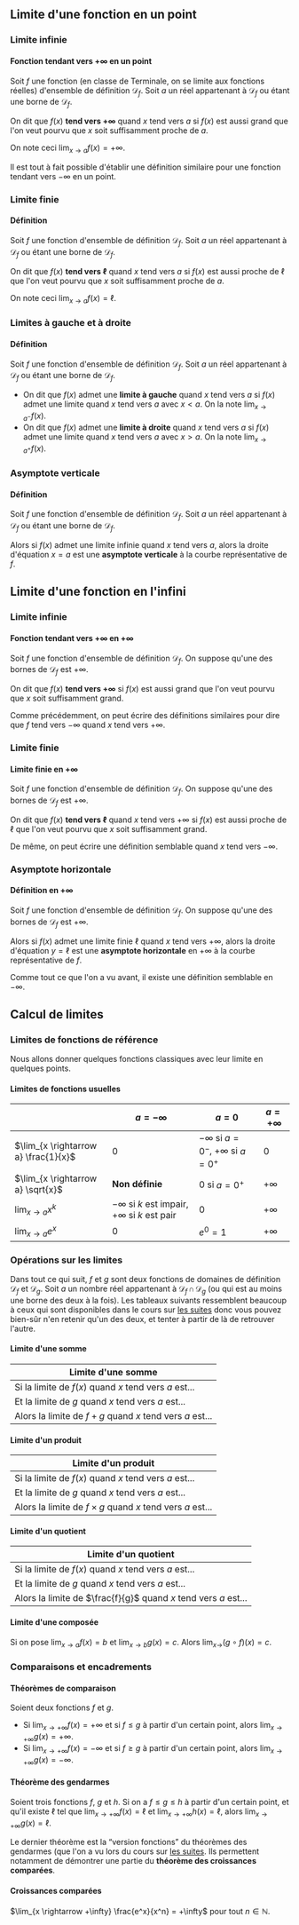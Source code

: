 ## Limite d'une fonction en un point

### Limite infinie

<bubble variant="formula">

#### Fonction tendant vers $+\infty$ en un point

Soit $f$ une fonction (en classe de Terminale, on se limite aux fonctions réelles) d'ensemble de définition
$\mathcal{D}_f$. Soit $a$ un réel appartenant à $\mathcal{D}_f$ ou étant une borne de $\mathcal{D}_f$.

On dit que $f(x)$ **tend vers $+\infty$** quand $x$ tend vers $a$ si $f(x)$ est aussi grand que l'on veut pourvu que $x$
soit suffisamment proche de $a$.

On note ceci $\lim_{x \rightarrow a} f(x) = +\infty$.

</bubble>

Il est tout à fait possible d'établir une définition similaire pour une fonction tendant vers $-\infty$ en un point.

### Limite finie

<bubble variant="formula">

#### Définition

Soit $f$ une fonction d'ensemble de définition $\mathcal{D}_f$. Soit $a$ un réel appartenant à $\mathcal{D}_f$ ou étant
une borne de $\mathcal{D}_f$.

On dit que $f(x)$ **tend vers $\ell$** quand $x$ tend vers $a$ si $f(x)$ est aussi proche de $\ell$ que l'on veut pourvu
que $x$ soit suffisamment proche de $a$.

On note ceci $\lim_{x \rightarrow a} f(x) = \ell$.

</bubble>

### Limites à gauche et à droite

<bubble variant="formula">

#### Définition

Soit $f$ une fonction d'ensemble de définition $\mathcal{D}_f$. Soit $a$ un réel appartenant à $\mathcal{D}_f$ ou étant
une borne de $\mathcal{D}_f$.

* On dit que $f(x)$ admet une **limite à gauche** quand $x$ tend vers $a$ si $f(x)$ admet une limite quand $x$ tend vers
  $a$ avec $x \lt a$. On la note $\lim_{x \rightarrow a^-} f(x)$.
* On dit que $f(x)$ admet une **limite à droite** quand $x$ tend vers $a$ si $f(x)$ admet une limite quand $x$ tend vers
  $a$ avec $x \gt a$. On la note $\lim_{x \rightarrow a^+} f(x)$.

</bubble>

### Asymptote verticale

<bubble variant="formula">

#### Définition

Soit $f$ une fonction d'ensemble de définition $\mathcal{D}_f$. Soit $a$ un réel appartenant à $\mathcal{D}_f$ ou étant
une borne de $\mathcal{D}_f$.

Alors si $f(x)$ admet une limite infinie quand $x$ tend vers $a$, alors la droite d'équation $x = a$ est une **asymptote
verticale** à la courbe représentative de $f$.

</bubble>

## Limite d'une fonction en l'infini

### Limite infinie

<bubble variant="formula">

#### Fonction tendant vers $+\infty$ en $+\infty$

Soit $f$ une fonction d'ensemble de définition $\mathcal{D}_f$. On suppose qu'une des bornes de $\mathcal{D}_f$ est
$+\infty$.

On dit que $f(x)$ **tend vers $+\infty$** si $f(x)$ est aussi grand que l'on veut pourvu que $x$ soit suffisamment
grand.

</bubble>

Comme précédemment, on peut écrire des définitions similaires pour dire que $f$ tend vers $-\infty$ quand $x$ tend vers
$+\infty$.

### Limite finie

<bubble variant="formula">

#### Limite finie en $+\infty$

Soit $f$ une fonction d'ensemble de définition $\mathcal{D}_f$. On suppose qu'une des bornes de $\mathcal{D}_f$ est
$+\infty$.

On dit que $f(x)$ **tend vers $\ell$** quand $x$ tend vers $+\infty$ si $f(x)$ est aussi proche de $\ell$ que l'on veut
pourvu que $x$ soit suffisamment grand.

</bubble>

De même, on peut écrire une définition semblable quand $x$ tend vers $-\infty$.

### Asymptote horizontale

<bubble variant="formula">

#### Définition en $+\infty$

Soit $f$ une fonction d'ensemble de définition $\mathcal{D}_f$. On suppose qu'une des bornes de $\mathcal{D}_f$ est
$+\infty$.

Alors si $f(x)$ admet une limite finie $\ell$ quand $x$ tend vers $+\infty$, alors la droite d'équation $y = \ell$ est
une **asymptote horizontale** en $+\infty$ à la courbe représentative de $f$.

</bubble>

Comme tout ce que l'on a vu avant, il existe une définition semblable en $-\infty$.

## Calcul de limites

### Limites de fonctions de référence

Nous allons donner quelques fonctions classiques avec leur limite en quelques points.

<bubble variant="formula">

#### Limites de fonctions usuelles

|  | $a = -\infty$ | $a = 0$ | $a = +\infty$ |
| --- | --- | --- | --- |
| $\lim_{x \rightarrow a} \frac{1}{x}$ | $0$ | $-\infty$ si $a = 0^-$, $+\infty$ si $a = 0^+$ | $0$ |
| $\lim_{x \rightarrow a} \sqrt{x}$ | **Non définie** | $0$ si $a = 0^+$ | $+\infty$ |
| $\lim_{x \rightarrow a} x^k$ | $-\infty$ si $k$ est impair, $+\infty$ si $k$ est pair | $0$ | $+\infty$ |
| $\lim_{x \rightarrow a} e^x$ | $0$ | $e^0 = 1$ | $+\infty$ |

</bubble>

### Opérations sur les limites

Dans tout ce qui suit, $f$ et $g$ sont deux fonctions de domaines de définition $\mathcal{D}_f$ et $\mathcal{D}_g$. Soit
$a$ un nombre réel appartenant à $\mathcal{D}_f \, \cap \, \mathcal{D}_g$ (ou qui est au moins une borne des deux à la
fois). Les tableaux suivants ressemblent beaucoup à ceux qui sont disponibles dans le cours
sur [les suites](/cours/terminale/suites/) donc vous pouvez bien-sûr n'en retenir qu'un des deux, et tenter à partir de
là de retrouver l'autre.

<bubble variant="formula">

#### Limite d'une somme

| Limite d'une somme                                                                                                                     |
| -------------------------------------------------------------------------------------------------------------------------------------- |
| Si la limite de $f(x)$ quand $x$ tend vers $a$ est...     | $\ell$         | $\ell$    | $\ell$    | $+\infty$ | $-\infty$ | $+\infty$ |
| Et la limite de $g$ quand $x$ tend vers $a$ est...        | $\ell'$        | $+\infty$ | $-\infty$ | $+\infty$ | $-\infty$ | $-\infty$ |
| Alors la limite de $f + g$ quand $x$ tend vers $a$ est... | $\ell + \ell'$ | $+\infty$ | $-\infty$ | $+\infty$ | $-\infty$ | **?**     |

</bubble>

<bubble variant="formula">

#### Limite d'un produit

| Limite d'un produit                                                                                                                                                                                 |
| --------------------------------------------------------------------------------------------------------------------------------------------------------------------------------------------------- |
| Si la limite de $f(x)$ quand $x$ tend vers $a$ est...          | $\ell$              | $\ell \gt 0$ | $\ell \gt 0$ | $\ell \lt 0$ | $\ell \lt 0$ | $+\infty$ | $+\infty$ | $-\infty$ | $0$          |
| Et la limite de $g$ quand $x$ tend vers $a$ est...             | $\ell'$             | $+\infty$    | $-\infty$    | $+\infty$    | $-\infty$    | $+\infty$ | $-\infty$ | $-\infty$ | $\pm \infty$ |
| Alors la limite de $f \times g$ quand $x$ tend vers $a$ est... | $\ell \times \ell'$ | $+\infty$    | $-\infty$    | $-\infty$    | $+\infty$    | $+\infty$ | $-\infty$ | $+\infty$ | **?**        |

</bubble>

<bubble variant="formula">

#### Limite d'un quotient

| Limite d'un quotient                                                                                                                                                                                                        |
| --------------------------------------------------------------------------------------------------------------------------------------------------------------------------------------------------------------------------- |
| Si la limite de $f(x)$ quand $x$ tend vers $a$ est...           | $\ell$                              | $\ell$        | $+\infty$     | $+\infty$     | $-\infty$     | $-\infty$     | $\pm \infty$ | $\ell$       | $0$   |
| Et la limite de $g$ quand $x$ tend vers $a$ est...              | $\ell' \neq 0$                      | $\pm \infty$  | $\ell' \gt 0$ | $\ell' \lt 0$ | $\ell' \gt 0$ | $\ell' \lt 0$ | $\pm \infty$ | $0$          | $0$   |
| Alors la limite de $\frac{f}{g}$ quand $x$ tend vers $a$ est... | $\displaystyle{\frac{\ell}{\ell'}}$ | $0$           | $+\infty$     | $-\infty$     | $-\infty$     | $+\infty$     | **?**        | $\pm \infty$ | **?** |

</bubble>

<bubble variant="formula">

#### Limite d'une composée

Si on pose $\lim_{x \rightarrow a} f(x) = b$ et $\lim_{x \rightarrow b} g(x) = c$. Alors $\lim_{x \rightarrow} (g \circ
f)(x) = c$.

</bubble>

### Comparaisons et encadrements

<bubble variant="formula">

#### Théorèmes de comparaison

Soient deux fonctions $f$ et $g$.

* Si $\lim_{x \rightarrow +\infty} f(x) = +\infty$ et si $f \leq g$ à partir d'un certain point, alors $\lim_{x
  \rightarrow +\infty} g(x) = +\infty$.
* Si $\lim_{x \rightarrow +\infty} f(x) = -\infty$ et si $f \geq g$ à partir d'un certain point, alors $\lim_{x
  \rightarrow +\infty} g(x) = -\infty$.

</bubble>

<bubble variant="formula">

#### Théorème des gendarmes

Soient trois fonctions $f$, $g$ et $h$. Si on a $f \leq g \leq h$ à partir d'un certain point, et qu'il existe $\ell$
tel que $\lim_{x \rightarrow +\infty} f(x) = \ell$ et $\lim_{x \rightarrow +\infty} h(x) = \ell$, alors $\lim_{x
\rightarrow +\infty} g(x) = \ell$.

</bubble>

Le dernier théorème est la <q>version fonctions</q> du théorèmes des gendarmes (que l'on a vu lors du cours
sur [les suites](/cours/terminale/suites/). Ils permettent notamment de démontrer une partie du **théorème des
croissances comparées**.

<bubble variant="formula">

#### Croissances comparées

$\lim_{x \rightarrow +\infty} \frac{e^x}{x^n} = +\infty$ pour tout $n \in \mathbb{N}$.

</bubble>
